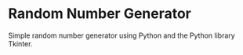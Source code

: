# Random Number Generator

Simple random number generator using Python and the Python library Tkinter.
